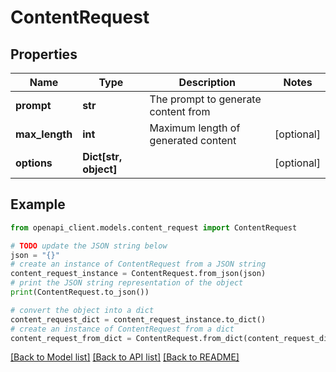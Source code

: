 # ContentRequest


## Properties

Name | Type | Description | Notes
------------ | ------------- | ------------- | -------------
**prompt** | **str** | The prompt to generate content from | 
**max_length** | **int** | Maximum length of generated content | [optional] 
**options** | **Dict[str, object]** |  | [optional] 

## Example

```python
from openapi_client.models.content_request import ContentRequest

# TODO update the JSON string below
json = "{}"
# create an instance of ContentRequest from a JSON string
content_request_instance = ContentRequest.from_json(json)
# print the JSON string representation of the object
print(ContentRequest.to_json())

# convert the object into a dict
content_request_dict = content_request_instance.to_dict()
# create an instance of ContentRequest from a dict
content_request_from_dict = ContentRequest.from_dict(content_request_dict)
```
[[Back to Model list]](../README.md#documentation-for-models) [[Back to API list]](../README.md#documentation-for-api-endpoints) [[Back to README]](../README.md)



